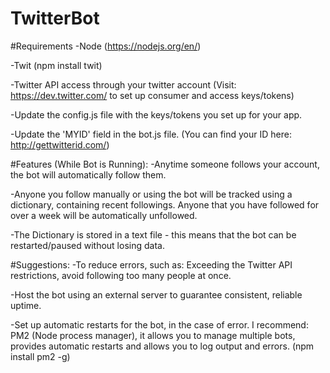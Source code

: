 # TwitterBot

#Requirements
-Node (https://nodejs.org/en/)

-Twit (npm install twit)

-Twitter API access through your twitter account (Visit: https://dev.twitter.com/ to set up consumer and access keys/tokens) 

-Update the config.js file with the keys/tokens you set up for your app.

-Update the 'MYID' field in the bot.js file.  (You can find your ID here: http://gettwitterid.com/)


#Features (While Bot is Running):
-Anytime someone follows your account, the bot will automatically follow them. 

-Anyone you follow manually or using the bot will be tracked using a dictionary, containing recent followings. Anyone that you have followed for over a week will be automatically unfollowed.

-The Dictionary is stored in a text file - this means that the bot can be restarted/paused without losing data.  


#Suggestions:
-To reduce errors, such as: Exceeding the Twitter API restrictions, avoid following too many people at once. 

-Host the bot using an external server to guarantee consistent, reliable uptime.

-Set up automatic restarts for the bot, in the case of error. I recommend: PM2 (Node process manager), it allows you to manage multiple bots, provides automatic restarts and allows you to log output and errors.  (npm install pm2 -g)
